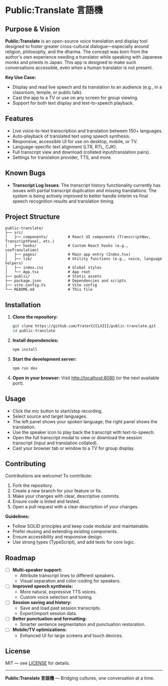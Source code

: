 # Public:Translate 言語機

## Purpose & Vision

**Public:Translate** is an open-source voice translation and display tool designed to foster greater cross-cultural dialogue—especially around religion, philosophy, and the dharma. The concept was born from the author's own experience needing a translator while speaking with Japanese monks and priests in Japan. This app is designed to make such conversations accessible, even when a human translator is not present.

**Key Use Case:**
- Display and read live speech and its translation to an audience (e.g., in a classroom, temple, or public talk).
- Cast the app to a TV or use on any screen for group viewing.
- Support for both text display and text-to-speech playback.

## Features
- Live voice-to-text transcription and translation between 150+ languages.
- Auto-playback of translated text using speech synthesis.
- Responsive, accessible UI for use on desktop, mobile, or TV.
- Language-specific text alignment (LTR, RTL, CJK).
- Full transcript view and download (collated input/translation pairs).
- Settings for translation provider, TTS, and more.

## Known Bugs

- **Transcript Log Issues**: The transcript history functionality currently has issues with partial transcript duplication and missing translations. The system is being actively improved to better handle interim vs final speech recognition results and translation timing.

## Project Structure

```
public-translate/
├── src/
│   ├── components/         # React UI components (TranscriptNav, TranscriptPanel, etc.)
│   ├── hooks/              # Custom React hooks (e.g., useTranslation)
│   ├── pages/              # Main app entry (Index.tsx)
│   ├── lib/                # Utility functions (e.g., voice, language helpers)
│   ├── index.css           # Global styles
│   └── App.tsx             # App root
├── public/                 # Static assets
├── package.json            # Dependencies and scripts
├── vite.config.ts          # Vite config
└── README.md               # This file
```

## Installation

1. **Clone the repository:**
   ```sh
   git clone https://github.com/FraterCCCLXIII/public-translate.git
   cd public-translate
   ```
2. **Install dependencies:**
   ```sh
   npm install
   ```
3. **Start the development server:**
   ```sh
   npm run dev
   ```
4. **Open in your browser:**
   Visit [http://localhost:8080](http://localhost:8080) (or the next available port).

## Usage
- Click the mic button to start/stop recording.
- Select source and target languages.
- The left panel shows your spoken language; the right panel shows the translation.
- Use the speaker icon to play back the transcript with text-to-speech.
- Open the full transcript modal to view or download the session transcript (input and translation collated).
- Cast your browser tab or window to a TV for group display.

## Contributing

Contributions are welcome! To contribute:
1. Fork the repository.
2. Create a new branch for your feature or fix.
3. Make your changes with clear, descriptive commits.
4. Ensure code is linted and tested.
5. Open a pull request with a clear description of your changes.

**Guidelines:**
- Follow SOLID principles and keep code modular and maintainable.
- Prefer reusing and extending existing components.
- Ensure accessibility and responsive design.
- Use strong types (TypeScript), and add tests for core logic.

## Roadmap

- [ ] **Multi-speaker support:**
  - Attribute transcript lines to different speakers.
  - Visual separation and color-coding for speakers.
- [ ] **Improved speech synthesis:**
  - More natural, expressive TTS voices.
  - Custom voice selection and tuning.
- [ ] **Session saving and history:**
  - Save and load past session transcripts.
  - Export/import session data.
- [ ] **Better punctuation and formatting:**
  - Smarter sentence segmentation and punctuation restoration.
- [ ] **Mobile/TV optimizations:**
  - Enhanced UI for large screens and touch devices.

## License

MIT — see [LICENSE](LICENSE) for details.

---

**Public:Translate 言語機** — Bridging cultures, one conversation at a time.
